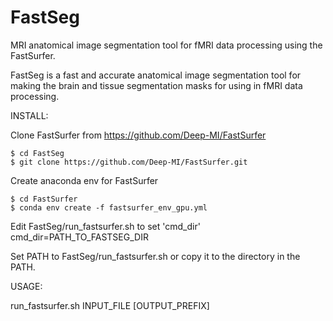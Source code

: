 # FastSeg
MRI anatomical image segmentation tool for fMRI data processing using the FastSurfer.

FastSeg is a fast and accurate anatomical image segmentation tool for making the brain and tissue segmentation masks for using in fMRI data processing.

INSTALL:

Clone FastSurfer from https://github.com/Deep-MI/FastSurfer
```
$ cd FastSeg
$ git clone https://github.com/Deep-MI/FastSurfer.git
```

Create anaconda env for FastSurfer
```
$ cd FastSurfer
$ conda env create -f fastsurfer_env_gpu.yml
```
Edit FastSeg/run_fastsurfer.sh to set 'cmd_dir'
cmd_dir=PATH_TO_FASTSEG_DIR

Set PATH to FastSeg/run_fastsurfer.sh or copy it to the directory in the PATH.

USAGE:

run_fastsurfer.sh INPUT_FILE [OUTPUT_PREFIX]
